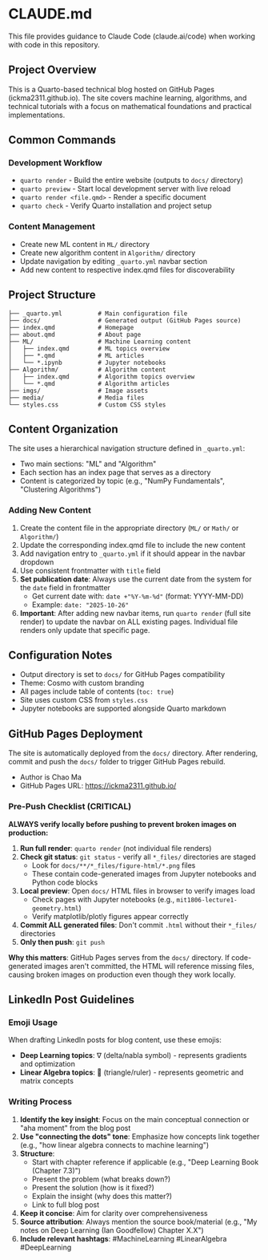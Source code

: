 # CLAUDE.md

This file provides guidance to Claude Code (claude.ai/code) when working with code in this repository.

## Project Overview

This is a Quarto-based technical blog hosted on GitHub Pages (ickma2311.github.io). The site covers machine learning, algorithms, and technical tutorials with a focus on mathematical foundations and practical implementations.

## Common Commands

### Development Workflow
- `quarto render` - Build the entire website (outputs to `docs/` directory)
- `quarto preview` - Start local development server with live reload
- `quarto render <file.qmd>` - Render a specific document
- `quarto check` - Verify Quarto installation and project setup

### Content Management
- Create new ML content in `ML/` directory
- Create new algorithm content in `Algorithm/` directory
- Update navigation by editing `_quarto.yml` navbar section
- Add new content to respective index.qmd files for discoverability

## Project Structure

```
├── _quarto.yml          # Main configuration file
├── docs/                # Generated output (GitHub Pages source)
├── index.qmd            # Homepage
├── about.qmd            # About page
├── ML/                  # Machine Learning content
│   ├── index.qmd        # ML topics overview
│   ├── *.qmd            # ML articles
│   └── *.ipynb          # Jupyter notebooks
├── Algorithm/           # Algorithm content
│   ├── index.qmd        # Algorithm topics overview
│   └── *.qmd            # Algorithm articles
├── imgs/                # Image assets
├── media/               # Media files
└── styles.css           # Custom CSS styles
```

## Content Organization

The site uses a hierarchical navigation structure defined in `_quarto.yml`:
- Two main sections: "ML" and "Algorithm"
- Each section has an index page that serves as a directory
- Content is categorized by topic (e.g., "NumPy Fundamentals", "Clustering Algorithms")

### Adding New Content

1. Create the content file in the appropriate directory (`ML/` or `Math/` or `Algorithm/`)
2. Update the corresponding index.qmd file to include the new content
3. Add navigation entry to `_quarto.yml` if it should appear in the navbar dropdown
4. Use consistent frontmatter with `title` field
5. **Set publication date**: Always use the current date from the system for the `date` field in frontmatter
   - Get current date with: `date +"%Y-%m-%d"` (format: YYYY-MM-DD)
   - Example: `date: "2025-10-26"`
6. **Important**: After adding new navbar items, run `quarto render` (full site render) to update the navbar on ALL existing pages. Individual file renders only update that specific page.

## Configuration Notes

- Output directory is set to `docs/` for GitHub Pages compatibility
- Theme: Cosmo with custom branding
- All pages include table of contents (`toc: true`)
- Site uses custom CSS from `styles.css`
- Jupyter notebooks are supported alongside Quarto markdown

## GitHub Pages Deployment

The site is automatically deployed from the `docs/` directory. After rendering, commit and push the `docs/` folder to trigger GitHub Pages rebuild.
- Author is Chao Ma
- GitHub Pages URL: https://ickma2311.github.io/

### Pre-Push Checklist (CRITICAL)

**ALWAYS verify locally before pushing to prevent broken images on production:**

1. **Run full render**: `quarto render` (not individual file renders)
2. **Check git status**: `git status` - verify all `*_files/` directories are staged
   - Look for `docs/**/*_files/figure-html/*.png` files
   - These contain code-generated images from Jupyter notebooks and Python code blocks
3. **Local preview**: Open `docs/` HTML files in browser to verify images load
   - Check pages with Jupyter notebooks (e.g., `mit1806-lecture1-geometry.html`)
   - Verify matplotlib/plotly figures appear correctly
4. **Commit ALL generated files**: Don't commit `.html` without their `*_files/` directories
5. **Only then push**: `git push`

**Why this matters**: GitHub Pages serves from the `docs/` directory. If code-generated images aren't committed, the HTML will reference missing files, causing broken images on production even though they work locally.

## LinkedIn Post Guidelines

### Emoji Usage
When drafting LinkedIn posts for blog content, use these emojis:
- **Deep Learning topics**: ∇ (delta/nabla symbol) - represents gradients and optimization
- **Linear Algebra topics**: 📐 (triangle/ruler) - represents geometric and matrix concepts

### Writing Process
1. **Identify the key insight**: Focus on the main conceptual connection or "aha moment" from the blog post
2. **Use "connecting the dots" tone**: Emphasize how concepts link together (e.g., "how linear algebra connects to machine learning")
3. **Structure**:
   - Start with chapter reference if applicable (e.g., "Deep Learning Book (Chapter 7.3)")
   - Present the problem (what breaks down?)
   - Present the solution (how is it fixed?)
   - Explain the insight (why does this matter?)
   - Link to full blog post
4. **Keep it concise**: Aim for clarity over comprehensiveness
5. **Source attribution**: Always mention the source book/material (e.g., "My notes on Deep Learning (Ian Goodfellow) Chapter X.X")
6. **Include relevant hashtags**: #MachineLearning #LinearAlgebra #DeepLearning